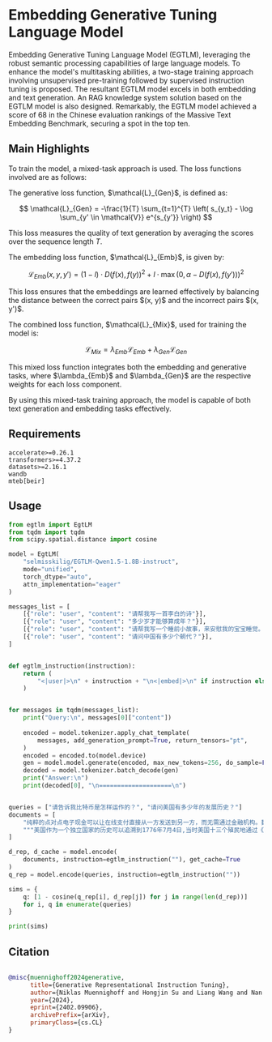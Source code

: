 # Embedding Generative Tuning Language Model

Embedding Generative Tuning Language Model (EGTLM), leveraging the robust semantic processing capabilities of large language models. To enhance the model's multitasking abilities, a two-stage training approach involving unsupervised pre-training followed by supervised instruction tuning is proposed. The resultant EGTLM model excels in both embedding and text generation. An RAG knowledge system solution based on the EGTLM model is also designed. Remarkably, the EGTLM model achieved a score of 68 in the Chinese evaluation rankings of the Massive Text Embedding Benchmark, securing a spot in the top ten. 

## Main Highlights

To train the model, a mixed-task approach is used. The loss functions involved are as follows:

The generative loss function, $\mathcal{L}_{Gen}\$, is defined as:

$$
\mathcal{L}_{Gen} = -\frac{1}{T} \sum_{t=1}^{T} \left( s_{y_t} - \log \sum_{y' \in \mathcal{V}} e^{s_{y'}} \right)
$$


This loss measures the quality of text generation by averaging the scores over the sequence length $T$.

The embedding loss function, $\mathcal{L}_{Emb}\$, is given by:

$$
\mathcal{L}_{Emb}(x, y, y') = (1 - l) \cdot D(f(x), f(y))^2 + l \cdot \max\left(0, \alpha - D(f(x), f(y'))\right)^2
$$

This loss ensures that the embeddings are learned effectively by balancing the distance between the correct pairs $(x, y)\$ and the incorrect pairs $(x, y')\$.

The combined loss function, $\mathcal{L}_{Mix}\$, used for training the model is:

$$
\mathcal{L}_{Mix}=\lambda_{Emb}\mathcal{L}_{Emb}+\lambda_{Gen}\mathcal{L}_{Gen}
$$

This mixed loss function integrates both the embedding and generative tasks, where $\lambda_{Emb}\$ and $\lambda_{Gen}\$ are the respective weights for each loss component.

By using this mixed-task training approach, the model is capable of both text generation and embedding tasks effectively.

## Requirements
```
accelerate>=0.26.1
transformers>=4.37.2
datasets>=2.16.1
wandb
mteb[beir]
```

## Usage 


```python
from egtlm import EgtLM
from tqdm import tqdm
from scipy.spatial.distance import cosine

model = EgtLM(
    "selmisskilig/EGTLM-Qwen1.5-1.8B-instruct",
    mode="unified",
    torch_dtype="auto",
    attn_implementation="eager"
)

messages_list = [
    [{"role": "user", "content": "请帮我写一首李白的诗"}],
    [{"role": "user", "content": "多少岁才能够算成年？"}],
    [{"role": "user", "content": "请帮我写一个睡前小故事，来安慰我的宝宝睡觉。"}],
    [{"role": "user", "content": "请问中国有多少个朝代？"}],
]


def egtlm_instruction(instruction):
    return (
        "<|user|>\n" + instruction + "\n<|embed|>\n" if instruction else "<|embed|>\n"
    )


for messages in tqdm(messages_list):
    print("Query:\n", messages[0]["content"])
    
    encoded = model.tokenizer.apply_chat_template(
        messages, add_generation_prompt=True, return_tensors="pt",
    )
    encoded = encoded.to(model.device)
    gen = model.model.generate(encoded, max_new_tokens=256, do_sample=False)
    decoded = model.tokenizer.batch_decode(gen)
    print("Answer:\n")
    print(decoded[0], "\n====================\n")


queries = ["请告诉我比特币是怎样运作的？", "请问美国有多少年的发展历史？"]
documents = [
    "纯粹的点对点电子现金可以让在线支付直接从一方发送到另一方，而无需通过金融机构。数字签名提供了部分解决方案，但如果仍然需要一个可信的第三方来防止双重消费，则会失去主要的好处。我们提出了一种利用点对点网络解决双重消费问题的方案。网络通过将交易散列到一个持续的基于散列的工作证明链中来为交易打上时间戳，这样就形成了一个记录，如果不重做工作证明，就无法更改该记录。最长的链不仅可以证明所见证的事件顺序，还可以证明它来自最大的 CPU 能力池。只要大部分 CPU 能力由不合作攻击网络的节点控制，它们就能生成最长的链，并超越攻击者。网络本身的结构要求极低。信息在尽最大努力的基础上进行广播，节点可以随意离开和重新加入网络，并接受最长的工作证明链作为它们离开时发生的事情的证明。",
    """美国作为一个独立国家的历史可以追溯到1776年7月4日,当时美国十三个殖民地通过《独立宣言》正式脱离英国统治,宣布独立。因此,从1776年独立宣言签署算起,到2023年,美利坚合众国已经有247年的历史。不过,如果从欧洲人最早在北美洲定居开始算起,美国的历史可以追溯到1607年,当时英国人在今日维尔jinnia州的詹姆斯敦建立了第一个永久性英国殖民地。从1607年算起,到2023年,美国的历史已经超过415年了。当然,在欧洲人到来之前,北美洲大陆上已经有众多印第安人部落生活了数千年。所以从更广阔的视角来看,美国这片土地上的人类历史可以追溯到更加悠久的时期。总的来说,作为一个国家,美国有247年的独立历史;作为一片土地上的人类文明,美国的历史可以追溯到早于欧洲人到来的印第安人时期,时间跨度超过數千年。""",
]

d_rep, d_cache = model.encode(
    documents, instruction=egtlm_instruction(""), get_cache=True
)
q_rep = model.encode(queries, instruction=egtlm_instruction(""))

sims = {
    q: [1 - cosine(q_rep[i], d_rep[j]) for j in range(len(d_rep))]
    for i, q in enumerate(queries)
}

print(sims)
```

## Citation

```bibtex

@misc{muennighoff2024generative,
      title={Generative Representational Instruction Tuning}, 
      author={Niklas Muennighoff and Hongjin Su and Liang Wang and Nan Yang and Furu Wei and Tao Yu and Amanpreet Singh and Douwe Kiela},
      year={2024},
      eprint={2402.09906},
      archivePrefix={arXiv},
      primaryClass={cs.CL}
}

```
